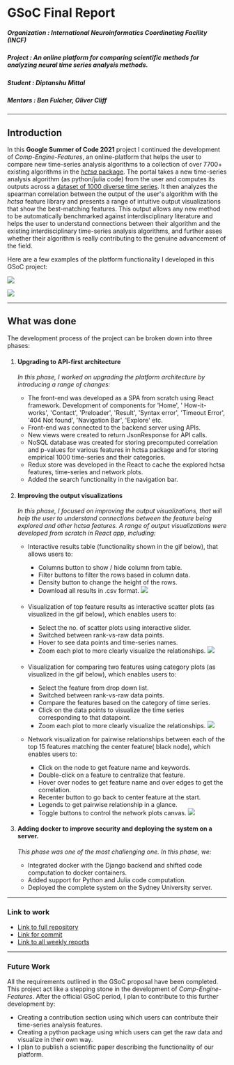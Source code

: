 # GSoC Final Report

##### Organization : International Neuroinformatics Coordinating Facility (INCF)

##### Project      : An online platform for comparing scientific methods for analyzing neural time series analysis methods.

##### Student      : Diptanshu Mittal

##### Mentors      : Ben Fulcher, Oliver Cliff

---


## Introduction

In this **Google Summer of Code 2021** project I continued the development of *Comp-Engine-Features*, an online-platform
that helps the user to compare new time-series analysis algorithms to a collection of over 7700+ existing algorithms in
the [_hctsa_ package](https://github.com/benfulcher/hctsa). The portal takes a new time-series analysis algorithm (as
python/julia code) from the user and computes its outputs across
a [dataset of 1000 diverse time series](https://figshare.com/articles/1000_Empirical_Time_series/5436136). It then
analyzes the spearman correlation between the output of the user's algorithm with the _hctsa_ feature library and
presents a range of intuitive output visualizations that show the best-matching features. This output allows any new
method to be automatically benchmarked against interdisciplinary literature and helps the user to understand connections
between their algorithm and the existing interdisciplinary time-series analysis algorithms, and further asses
whether their algorithm is really contributing to the genuine advancement of the field.

Here are a few examples of the platform functionality I developed in this GSoC project:

![](fun.gif)

![](docker+explore.gif)

--- 
## What was done

The development process of the project can be broken down into three phases:

1. #### Upgrading to API-first architecture
   _In this phase, I worked on upgrading the platform architecture by introducing a range of changes:_
    * The front-end was developed as a SPA from scratch using React framework. Development of components for 'Home', '
      How-it-works', 'Contact', 'Preloader', 'Result', 'Syntax error', 'Timeout Error', '404 Not found', 'Navigation
      Bar', 'Explore' etc.
    * Front-end was connected to the backend server using APIs.
    * New views were created to return JsonResponse for API calls.
    * NoSQL database was created for storing precomputed correlation and p-values for various features in hctsa package
      and for storing empirical 1000 time-series and their categories.
    * Redux store was developed in the React to cache the explored hctsa features, time-series and network plots.
    * Added the search functionality in the navigation bar.
2. #### Improving the output visualizations
   _In this phase, I focused on improving the output visualizations, that will help the user to understand
   connections between the feature being explored and other hctsa features. A range of output visualizations were
   developed from scratch in React app, including:_

    * Interactive results table (functionality shown in the gif below), that allows users to:
        * Columns button to show / hide column from table.
        * Filter buttons to filter the rows based in column data.
        * Density button to change the height of the rows.
        * Download all results in .csv format.
          ![](table1edited.gif)
      ####  
    * Visualization of top feature results as interactive scatter plots (as visualized in the gif below), which enables
      users to:
        * Select the no. of scatter plots using interactive slider.
        * Switched between rank-vs-raw data points.
        * Hover to see data points and time-series names.
        * Zoom each plot to more clearly visualize the relationships.
          ![](scatterplot1.gif)
      ####
    * Visualization for comparing two features using category plots (as visualized in the gif below), which enables
      users to:
        * Select the feature from drop down list.
        * Switched between rank-vs-raw data points.
        * Compare the features based on the category of time series.
        * Click on the data points to visualize the time series corresponding to that datapoint.
        * Zoom each plot to more clearly visualize the relationships.
          ![](category.gif)
      
    * Network visualization for pairwise relationships between each of the top 15 features matching the center feature(
      black node), which enables users to:
        * Click on the node to get feature name and keywords.
        * Double-click on a feature to centralize that feature.
        * Hover over nodes to get feature name and over edges to get the correlation.
        * Recenter button to go back to center feature at the start.
        * Legends to get pairwise relationship in a glance.
        * Toggle buttons to control the network plots canvas.
          ![](network.gif)
      

3. #### Adding docker to improve security and deploying the system on a server.
   _This phase was one of the most challenging one. In this phase, we:_
    * Integrated docker with the Django backend and shifted code computation to docker containers.
    * Added support for Python and Julia code computation.
    * Deployed the complete system on the Sydney University server.
--- 
### Link to work

* [Link to full repository](https://github.com/NeuralSystemsAndSignals/Comp-Engine-Features)
* [Link for commit]()
* [Link to all weekly reports](https://drive.google.com/drive/folders/1AFOCfBi7diJDrial1N8fYX55vpZGoOjI?usp=sharing)

---
### Future Work

All the requirements outlined in the GSoC proposal have been completed. This project act like a stepping stone in the
development of _Comp-Engine-Features_. After the official GSoC period, I plan to contribute to this further development
by:

* Creating a contribution section using which users can contribute their time-series analysis features.
* Creating a python package using which users can get the raw data and visualize in their own way.
* I plan to publish a scientific paper describing the functionality of our platform. 
